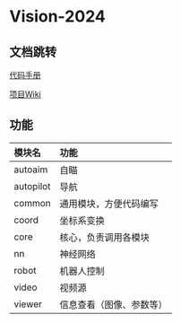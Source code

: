 # Vision-2024

## 文档跳转

[代码手册](http://vision.pages.srm.icu/vision-2024)

[项目Wiki](https://git.srm.icu/vision/vision-2024/-/wikis/home)

## 功能

| 模块名    | 功能                     |
| :-------- | :----------------------- |
| autoaim   | 自瞄                     |
| autopilot | 导航                     |
| common    | 通用模块，方便代码编写   |
| coord     | 坐标系变换               |
| core      | 核心，负责调用各模块     |
| nn        | 神经网络                 |
| robot     | 机器人控制               |
| video     | 视频源                   |
| viewer    | 信息查看（图像、参数等） |